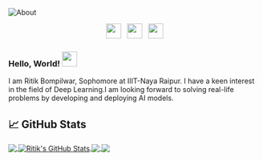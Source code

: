 ![About](https://user-images.githubusercontent.com/54806252/93738878-820a4000-fc04-11ea-953f-a2ed5018eeb1.jpg)

<p align='center'>
<a href="https://twitter.com/b_Ritik_"><img height="30" src="https://github.com/WaylonWalker/WaylonWalker/blob/main/icon/twitter.png?raw=true"></a>&nbsp;&nbsp;
<a href="https://www.instagram.com/____r.i.t.i.k/"><img height="30" src="https://github.com/WaylonWalker/WaylonWalker/blob/main/icon/instagram.jpg?raw=true"></a>&nbsp;&nbsp;
<a href="https://www.linkedin.com/in/ritik-bompilwar-6054b818b/"><img height="30" src="https://github.com/WaylonWalker/WaylonWalker/blob/main/icon/linkedin.png?raw=true"></a>
</p>




 ### Hello, World! <img src="https://raw.githubusercontent.com/MartinHeinz/MartinHeinz/master/wave.gif" width="30px">
 
 I am Ritik Bompilwar, Sophomore at IIIT-Naya Raipur. I have a keen interest in the field of Deep Learning.I am looking forward to solving real-life problems by developing and deploying AI models.
 
## &#x1f4c8; GitHub Stats
<a href="https://github.com/MartinHeinz/MartinHeinz">
  <img align="center" src="https://github-readme-stats.vercel.app/api/top-langs/?username=RITIK-12&hide=java,html&title_color=ffffff&text_color=c9cacc&icon_color=2bbc8a&bg_color=1d1f21" />
</a>

<a href="https://github.com/MartinHeinz/MartinHeinz">
  <img align="center" src="https://github-readme-stats.vercel.app/api?username=RITIK-12&show_icons=true&line_height=27&count_private=true&title_color=ffffff&text_color=c9cacc&icon_color=2bbc8a&bg_color=1d1f21" alt="Ritik's GitHub Stats" />
</a>
<a href="https://github.com/MartinHeinz/python-project-blueprint">
  <img align="center" src="https://github-readme-stats.vercel.app/api/pin/?username=RITIK-12&repo=Face-Mask-Detector&title_color=ffffff&text_color=c9cacc&icon_color=2bbc8a&bg_color=1d1f21" />
</a>


<a href="https://github.com/MartinHeinz/go-project-blueprint">
  <img align="center" src="https://github-readme-stats.vercel.app/api/pin/?username=RITIK-12&repo=Fashion-Classifier&title_color=ffffff&text_color=c9cacc&icon_color=2bbc8a&bg_color=1d1f21" />
</a>   




